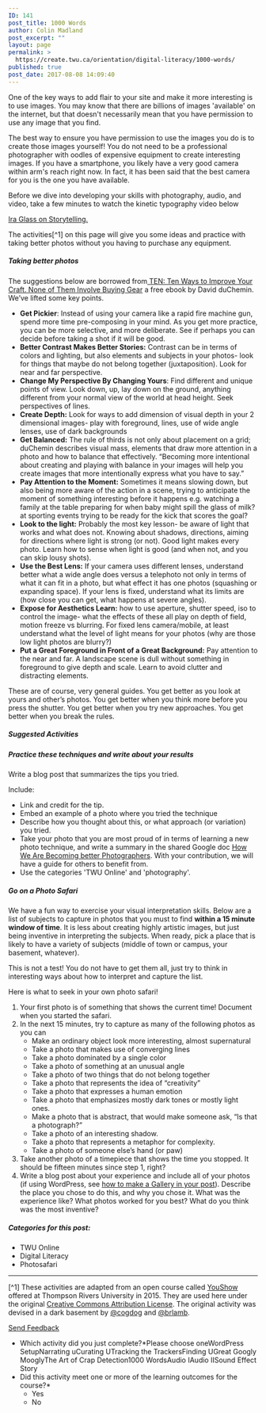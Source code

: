 ```yaml
---
ID: 141
post_title: 1000 Words
author: Colin Madland
post_excerpt: ""
layout: page
permalink: >
  https://create.twu.ca/orientation/digital-literacy/1000-words/
published: true
post_date: 2017-08-08 14:09:40
---
```

One of the key ways to add flair to your site and make it more interesting is to use images. You may know that there are billions of images 'available' on the internet, but that doesn't necessarily mean that you have permission to use any image that you find.

The best way to ensure you have permission to use the images you do is to create those images yourself! You do not need to be a professional photographer with oodles of expensive equipment to create interesting images. If you have a smartphone, you likely have a very good camera within arm's reach right now. In fact, it has been said that the best camera for you is the one you have available.

Before we dive into developing your skills with photography, audio, and video, take a few minutes to watch the kinetic typography video below

<a href="https://vimeo.com/24715531">Ira Glass on Storytelling.</a>

The activities[^1] on this page will give you some ideas and practice with taking better photos without you having to purchase any equipment.
<h5>Taking better photos</h5>
The suggestions below are borrowed from<a href="http://craftandvision.com/books/ten/"> TEN: Ten Ways to Improve Your Craft. None of Them Involve Buying Gear</a> a free ebook by David duChemin. We’ve lifted some key points.
<ul>
 	<li><strong>Get Pickier</strong>: Instead of using your camera like a rapid fire machine gun, spend more time pre-composing in your mind. As you get more practice, you can be more selective, and more deliberate. See if perhaps you can decide before taking a shot if it will be good.</li>
 	<li><strong>Better Contrast Makes Better Stories:</strong> Contrast can be in terms of colors and lighting, but also elements and subjects in your photos- look for things that maybe do not belong together (juxtaposition). Look for near and far perspective.</li>
 	<li><strong>Change My Perspective By Changing Yours</strong>: Find different and unique points of view. Look down, up, lay down on the ground, anything different from your normal view of the world at head height. Seek perspectives of lines.</li>
 	<li><strong>Create Depth:</strong> Look for ways to add dimension of visual depth in your 2 dimensional images- play with foreground, lines, use of wide angle lenses, use of dark backgrounds</li>
 	<li><strong>Get Balanced:</strong> The rule of thirds is not only about placement on a grid; duChemin describes visual mass, elements that draw more attention in a photo and how to balance that effectively. “Becoming more intentional about creating and playing with balance in your images will help you create images that more intentionally express what you have to say.”</li>
 	<li><strong>Pay Attention to the Moment:</strong> Sometimes it means slowing down, but also being more aware of the action in a scene, trying to anticipate the moment of something interesting before it happens e.g. watching a family at the table preparing for when baby might spill the glass of milk? at sporting events trying to be ready for the kick that scores the goal?</li>
 	<li><strong>Look to the light:</strong> Probably the most key lesson- be aware of light that works and what does not. Knowing about shadows, directions, aiming for directions where light is strong (or not). Good light makes every photo. Learn how to sense when light is good (and when not, and you can skip lousy shots).</li>
 	<li><strong>Use the Best Lens:</strong> If your camera uses different lenses, understand better what a wide angle does versus a telephoto not only in terms of what it can fit in a photo, but what effect it has one photos (squashing or expanding space). If your lens is fixed, understand what its limits are (how close you can get, what happens at severe angles).</li>
 	<li><strong>Expose for Aesthetics Learn:</strong> how to use aperture, shutter speed, iso to control the image- what the effects of these all play on depth of field, motion freeze vs blurring. For fixed lens camera/mobile, at least understand what the level of light means for your photos (why are those low light photos are blurry?)</li>
 	<li><strong>Put a Great Foreground in Front of a Great Background:</strong> Pay attention to the near and far. A landscape scene is dull without something in foreground to give depth and scale. Learn to avoid clutter and distracting elements.</li>
</ul>
These are of course, very general guides. You get better as you look at yours and other’s photos. You get better when you think more before you press the shutter. You get better when you try new approaches. You get better when you break the rules.
<h5>Suggested Activities</h5>
<h5>Practice these techniques and write about your results</h5>
Write a blog post that summarizes the tips you tried.

Include:
<ul>
 	<li>Link and credit for the tip.</li>
 	<li>Embed an example of a photo where you tried the technique</li>
 	<li>Describe how you thought about this, or what approach (or variation) you tried.</li>
 	<li>Take your photo that you are most proud of in terms of learning a new photo technique, and write a summary in the shared Google doc <a href="https://docs.google.com/document/d/15z7L194rakK4jbgshTDNkRm5FmBDGCaZDfXbVQxywTE/edit?usp=sharing">How We Are Becoming better Photographers</a>. With your contribution, we will have a guide for others to benefit from.</li>
 	<li>Use the categories 'TWU Online' and 'photography'.</li>
</ul>
<h5>Go on a Photo Safari</h5>
We have a fun way to exercise your visual interpretation skills. Below are a list of subjects to capture in photos that you must to find <strong>within a 15 minute window of time</strong>. It is less about creating highly artistic images, but just being inventive in interpreting the subjects. When ready, pick a place that is likely to have a variety of subjects (middle of town or campus, your basement, whatever).

This is not a test! You do not have to get them all, just try to think in interesting ways about how to interpret and capture the list.

Here is what to seek in your own photo safari!
<ol>
 	<li>Your first photo is of something that shows the current time! Document when you started the safari.</li>
 	<li>In the next 15 minutes, try to capture as many of the following photos as you can
<ul>
 	<li>Make an ordinary object look more interesting, almost supernatural</li>
 	<li>Take a photo that makes use of converging lines</li>
 	<li>Take a photo dominated by a single color</li>
 	<li>Take a photo of something at an unusual angle</li>
 	<li>Take a photo of two things that do not belong together</li>
 	<li>Take a photo that represents the idea of “creativity”</li>
 	<li>Take a photo that expresses a human emotion</li>
 	<li>Take a photo that emphasizes mostly dark tones or mostly light ones.</li>
 	<li>Make a photo that is abstract, that would make someone ask, “Is that a photograph?”</li>
 	<li>Take a photo of an interesting shadow.</li>
 	<li>Take a photo that represents a metaphor for complexity.</li>
 	<li>Take a photo of someone else’s hand (or paw)</li>
</ul>
</li>
 	<li>Take another photo of a timepiece that shows the time you stopped. It should be fifteen minutes since step 1, right?</li>
 	<li>Write a blog post about your experience and include all of your photos (if using WordPress, see
<a href="http://codex.wordpress.org/The_WordPress_Gallery">how to make a Gallery in your post</a>). Describe the place you chose to do this, and why you chose it. What was the experience like? What photos worked for you best? What do you think was the most inventive?</li>
</ol>
<h5>Categories for this post:</h5>
<ul>
 	<li>TWU Online</li>
 	<li>Digital Literacy</li>
 	<li>Photosafari</li>
</ul>

<hr />

[^1] These activities are adapted from an open course called <a href="http://youshow.trubox.ca/about/schedule/unit-2/">YouShow</a> offered at Thompson Rivers University in 2015. They are used here under the original <a href="http://creativecommons.org/licenses/by/4.0/">Creative Commons Attribution License</a>. The original activity was devised in a dark basement by <a href="https://twitter.com/cogdog">@cogdog</a> and <a href="https://twitter.com/brlamb">@brlamb</a>.

<!--themify_builder_static--><a href="#"> Send Feedback </a>

<form method='post' enctype='multipart/form-data' id='gform_4' action='/orientation/wp-cron.php?doing_wp_cron=1524069058.6822938919067382812500'>
<ul id='gform_fields_4' class='gform_fields top_label form_sublabel_below description_below'>
 	<li id='field_4_3' class='gfield gfield_contains_required field_sublabel_below field_description_below gfield_visibility_visible'><label class='gfield_label' for='input_4_3'>Which activity did you just complete?*</label>Please choose oneWordPress SetupNarrating uCurating UTracking the TrackersFinding UGreat Googly MooglyThe Art of Crap Detection1000 WordsAudio IAudio IISound Effect Story</li>
 	<li id='field_4_2' class='gfield gfield_contains_required field_sublabel_below field_description_below gfield_visibility_visible'><label class='gfield_label'>Did this activity meet one or more of the learning outcomes for the course?*</label>
<ul class='gfield_radio' id='input_4_2'>
 	<li class='gchoice_4_2_0'><label for='choice_4_2_0' id='label_4_2_0'>Yes</label></li>
 	<li class='gchoice_4_2_1'><label for='choice_4_2_1' id='label_4_2_1'>No</label></li>
</ul>
</li>
</ul>
</form><!--/themify_builder_static-->